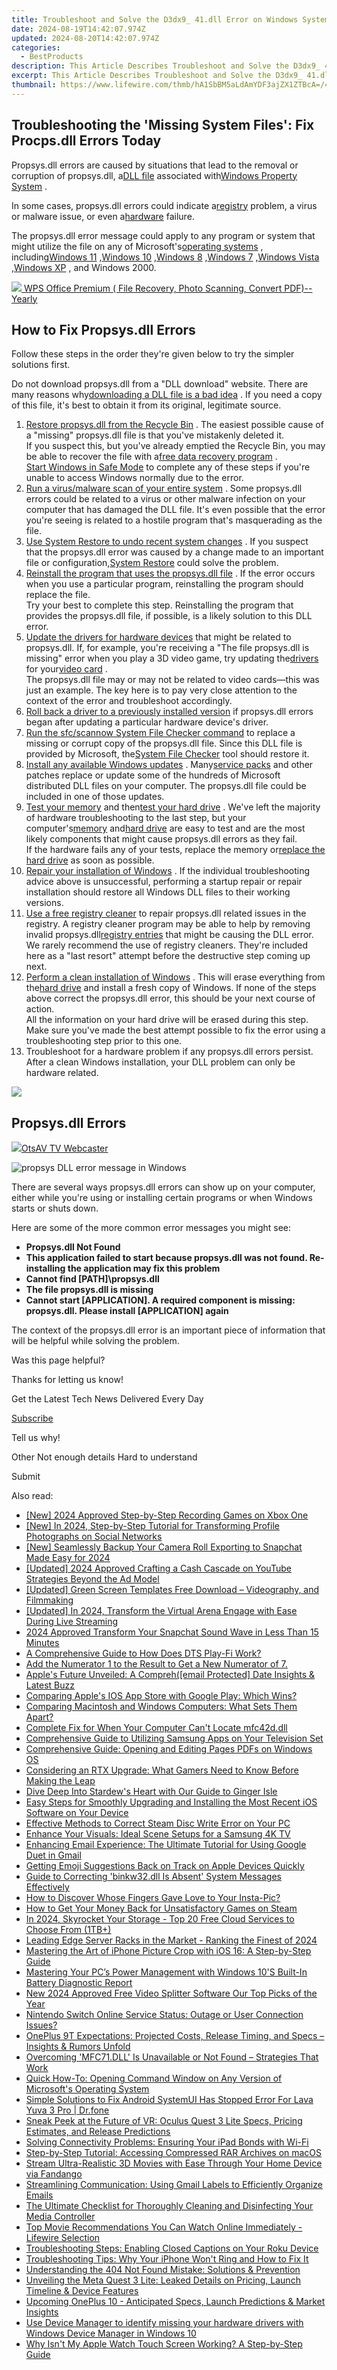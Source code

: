 ```yaml
---
title: Troubleshoot and Solve the D3dx9_ 41.dll Error on Windows Systems
date: 2024-08-19T14:42:07.974Z
updated: 2024-08-20T14:42:07.974Z
categories:
  - BestProducts
description: This Article Describes Troubleshoot and Solve the D3dx9_ 41.dll Error on Windows Systems
excerpt: This Article Describes Troubleshoot and Solve the D3dx9_ 41.dll Error on Windows Systems
thumbnail: https://www.lifewire.com/thmb/hA1SbBM5aLdAmYDF3ajZX1ZTBcA=/400x300/filters:no_upscale():max_bytes(150000):strip_icc():format(webp)/d3dx9_41-dll-error-5757aec2d0ea4ba0b39087d9d123c892.jpg
---
```


## Troubleshooting the 'Missing System Files': Fix Procps.dll Errors Today
 Propsys.dll errors are caused by situations that lead to the removal or corruption of propsys.dll, a[DLL file](https://www.lifewire.com/what-is-a-dll-file-2625852) associated with[Windows Property System](https://learn.microsoft.com/en-us/windows/win32/api/%5Fproperties/) .

 In some cases, propsys.dll errors could indicate a[registry](https://www.lifewire.com/windows-registry-2625992) problem, a virus or malware issue, or even a[hardware](https://www.lifewire.com/computer-hardware-2625895) failure.

 The propsys.dll error message could apply to any program or system that might utilize the file on any of Microsoft's[operating systems](https://www.lifewire.com/operating-systems-2625912) , including[Windows 11](https://www.lifewire.com/windows-11-5188930) ,[Windows 10](https://www.lifewire.com/windows-10-2626217) ,[Windows 8](https://www.lifewire.com/windows-8-2626235) ,[Windows 7](https://www.lifewire.com/windows-7-2626265) ,[Windows Vista](https://www.lifewire.com/windows-vista-2626311) ,[Windows XP](https://www.lifewire.com/windows-xp-2626354) , and Windows 2000.

<!-- affiliate ads begin -->
<a href="https://secure.2checkout.com/order/checkout.php?PRODS=38729081&QTY=1&AFFILIATE=108875&CART=1"><img src="https://website-prod.cache.wpscdn.com/img/wps-office-pdf-editor-1x.890dbda.png" border="0">
WPS Office Premium ( File Recovery, Photo Scanning, Convert PDF)--Yearly</a>
<!-- affiliate ads end -->
## How to Fix Propsys.dll Errors

 Follow these steps in the order they're given below to try the simpler solutions first.

 Do not download propsys.dll from a "DLL download" website. There are many reasons why[downloading a DLL file is a bad idea](https://www.lifewire.com/important-reasons-not-to-download-dll-files-2624455) . If you need a copy of this file, it's best to obtain it from its original, legitimate source.

1. [Restore propsys.dll from the Recycle Bin](https://www.lifewire.com/how-to-restore-deleted-files-from-the-recycle-bin-2624515) . The easiest possible cause of a "missing" propsys.dll file is that you've mistakenly deleted it.  
 If you suspect this, but you've already emptied the Recycle Bin, you may be able to recover the file with a[free data recovery program](https://www.lifewire.com/free-data-recovery-software-tools-2622893) .  
[Start Windows in Safe Mode](https://www.lifewire.com/how-do-i-start-windows-in-safe-mode-2624480) to complete any of these steps if you're unable to access Windows normally due to the error.
2. [Run a virus/malware scan of your entire system](https://www.lifewire.com/properly-scan-your-computer-for-viruses-and-other-malware-2624526) . Some propsys.dll errors could be related to a virus or other malware infection on your computer that has damaged the DLL file. It's even possible that the error you're seeing is related to a hostile program that's masquerading as the file.
3. [Use System Restore to undo recent system changes](https://www.lifewire.com/how-to-use-system-restore-in-windows-2626131) . If you suspect that the propsys.dll error was caused by a change made to an important file or configuration,[System Restore](https://www.lifewire.com/what-is-system-restore-2626022) could solve the problem.
4. [Reinstall the program that uses the propsys.dll file](https://www.lifewire.com/what-is-the-proper-way-to-reinstall-a-software-program-2624478) . If the error occurs when you use a particular program, reinstalling the program should replace the file.  
 Try your best to complete this step. Reinstalling the program that provides the propsys.dll file, if possible, is a likely solution to this DLL error.
5. [Update the drivers for hardware devices](https://www.lifewire.com/how-to-update-drivers-in-windows-2619214) that might be related to propsys.dll. If, for example, you're receiving a "The file propsys.dll is missing" error when you play a 3D video game, try updating the[drivers](https://www.lifewire.com/what-is-a-device-driver-2625796) for your[video card](https://www.lifewire.com/what-is-a-video-card-2618161) .  
 The propsys.dll file may or may not be related to video cards—this was just an example. The key here is to pay very close attention to the context of the error and troubleshoot accordingly.
6. [Roll back a driver to a previously installed version](https://www.lifewire.com/how-to-roll-back-a-driver-in-windows-2619217) if propsys.dll errors began after updating a particular hardware device's driver.
7. [Run the sfc/scannow System File Checker command](https://www.lifewire.com/how-to-use-sfc-scannow-to-repair-windows-system-files-2626161) to replace a missing or corrupt copy of the propsys.dll file. Since this DLL file is provided by Microsoft, the[System File Checker](https://www.lifewire.com/sfc-command-system-file-checker-2626020) tool should restore it.
8. [Install any available Windows updates](https://www.lifewire.com/how-to-check-for-install-windows-updates-2624596) . Many[service packs](https://www.lifewire.com/what-is-a-service-pack-2626010) and other patches replace or update some of the hundreds of Microsoft distributed DLL files on your computer. The propsys.dll file could be included in one of those updates.
9. [Test your memory](https://www.lifewire.com/free-memory-test-programs-2626178) and then[test your hard drive](https://www.lifewire.com/free-hard-drive-testing-programs-2626183) . We've left the majority of hardware troubleshooting to the last step, but your computer's[memory](https://www.lifewire.com/what-is-random-access-memory-ram-2618159) and[hard drive](https://www.lifewire.com/what-is-a-hard-disk-drive-2618152) are easy to test and are the most likely components that might cause propsys.dll errors as they fail.  
 If the hardware fails any of your tests, replace the memory or[replace the hard drive](https://www.lifewire.com/how-to-replace-a-hard-drive-2626200) as soon as possible.
10. [Repair your installation of Windows](https://www.lifewire.com/how-do-i-automatically-repair-windows-problems-2624907) . If the individual troubleshooting advice above is unsuccessful, performing a startup repair or repair installation should restore all Windows DLL files to their working versions.
11. [Use a free registry cleaner](https://www.lifewire.com/free-registry-cleaners-2626176) to repair propsys.dll related issues in the registry. A registry cleaner program may be able to help by removing invalid propsys.dll[registry entries](https://www.lifewire.com/what-is-a-registry-key-2625999) that might be causing the DLL error.  
 We rarely recommend the use of registry cleaners. They're included here as a "last resort" attempt before the destructive step coming up next.
12. [Perform a clean installation of Windows](https://www.lifewire.com/how-to-clean-install-windows-2624904) . This will erase everything from the[hard drive](https://www.lifewire.com/what-is-a-hard-disk-drive-2618152) and install a fresh copy of Windows. If none of the steps above correct the propsys.dll error, this should be your next course of action.  
 All the information on your hard drive will be erased during this step. Make sure you've made the best attempt possible to fix the error using a troubleshooting step prior to this one.
13. Troubleshoot for a hardware problem if any propsys.dll errors persist. After a clean Windows installation, your DLL problem can only be hardware related.

<!-- affiliate ads begin -->
<a href="https://shop.systoolsgroup.com/affiliate.php?ACCOUNT=SYSTOOBY&AFFILIATE=108875&PATH=https%3A%2F%2Fwww.systoolsgroup.com%3FAFFILIATE%3D108875%26RESOURCE%3D%2BSysTools%2BOutlook%2BRecovery"><img src="https://www.systoolsgroup.com/box/outlook-recovery.png" border="0"></a>
<!-- affiliate ads end -->
## Propsys.dll Errors

<!-- affiliate ads begin -->
<a href="https://otszone.ots7.com/order/checkout.php?PRODS=4713324&QTY=1&AFFILIATE=108875&CART=1"><img src="https://green.ots7.com/screenshots/OtsAV/OtsAVTV1.90-300x188.jpg" border="0">OtsAV TV Webcaster</a>
<!-- affiliate ads end -->
![propsys DLL error message in Windows](https://www.lifewire.com/thmb/azydO7i7OyBn-L6my-fadrGHLe8=/1500x0/filters:no_upscale():max_bytes(150000):strip_icc():format(webp)/propsys-dll-error-message-5aeb4dedba61770036a38da4.png)

 There are several ways propsys.dll errors can show up on your computer, either while you're using or installing certain programs or when Windows starts or shuts down.

 Here are some of the more common error messages you might see:

* **Propsys.dll Not Found**
* **This application failed to start because propsys.dll was not found. Re-installing the application may fix this problem**
* **Cannot find \[PATH\]\\propsys.dll**
* **The file propsys.dll is missing**
* **Cannot start \[APPLICATION\]. A required component is missing: propsys.dll. Please install \[APPLICATION\] again**

 The context of the propsys.dll error is an important piece of information that will be helpful while solving the problem.

Was this page helpful?

Thanks for letting us know!

 Get the Latest Tech News Delivered Every Day

[Subscribe](https://www.lifewire.com/#)

Tell us why!

 Other  Not enough details  Hard to understand

 Submit

<ins class="adsbygoogle"
     style="display:block"
     data-ad-format="autorelaxed"
     data-ad-client="ca-pub-7571918770474297"
     data-ad-slot="1223367746"></ins>



<ins class="adsbygoogle"
     style="display:block"
     data-ad-client="ca-pub-7571918770474297"
     data-ad-slot="8358498916"
     data-ad-format="auto"
     data-full-width-responsive="true"></ins>

<span class="atpl-alsoreadstyle">Also read:</span>
<div><ul>
<li><a href="https://screen-sharing-recording.techidaily.com/new-2024-approved-step-by-step-recording-games-on-xbox-one/"><u>[New] 2024 Approved  Step-by-Step  Recording Games on Xbox One</u></a></li>
<li><a href="https://instagram-video-recordings.techidaily.com/new-in-2024-step-by-step-tutorial-for-transforming-profile-photographs-on-social-networks/"><u>[New] In 2024, Step-by-Step Tutorial for Transforming Profile Photographs on Social Networks</u></a></li>
<li><a href="https://snapchat-videos.techidaily.com/new-seamlessly-backup-your-camera-roll-exporting-to-snapchat-made-easy-for-2024/"><u>[New] Seamlessly Backup Your Camera Roll  Exporting to Snapchat Made Easy for 2024</u></a></li>
<li><a href="https://facebook-record-videos.techidaily.com/updated-2024-approved-crafting-a-cash-cascade-on-youtube-strategies-beyond-the-ad-model/"><u>[Updated] 2024 Approved  Crafting a Cash Cascade on YouTube  Strategies Beyond the Ad Model</u></a></li>
<li><a href="https://some-knowledge.techidaily.com/updated-green-screen-templates-free-download-videography-and-filmmaking/"><u>[Updated] Green Screen Templates Free Download – Videography, and Filmmaking</u></a></li>
<li><a href="https://facebook-video-content.techidaily.com/updated-in-2024-transform-the-virtual-arena-engage-with-ease-during-live-streaming/"><u>[Updated] In 2024, Transform the Virtual Arena  Engage with Ease During Live Streaming</u></a></li>
<li><a href="https://snapchat-videos.techidaily.com/2024-approved-transform-your-snapchat-sound-wave-in-less-than-15-minutes/"><u>2024 Approved  Transform Your Snapchat Sound Wave in Less Than 15 Minutes</u></a></li>
<li><a href="https://tech-recovery.techidaily.com/1722855928656-a-comprehensive-guide-to-how-does-dts-play-fi-work/"><u>A Comprehensive Guide to How Does DTS Play-Fi Work?</u></a></li>
<li><a href="https://tech-recovery.techidaily.com/1722866312192-add-the-numerator-1-to-the-result-to-get-a-new-numerator-of-7/"><u>Add the Numerator 1 to the Result to Get a New Numerator of 7.</u></a></li>
<li><a href="https://tech-recovery.techidaily.com/apples-future-unveiled-a-comprehemail-protected-date-insights-and-latest-buzz/"><u>Apple's Future Unveiled: A Compreh([email Protected] Date Insights & Latest Buzz</u></a></li>
<li><a href="https://tech-recovery.techidaily.com/comparing-apples-ios-app-store-with-google-play-which-wins/"><u>Comparing Apple's IOS App Store with Google Play: Which Wins?</u></a></li>
<li><a href="https://tech-recovery.techidaily.com/comparing-macintosh-and-windows-computers-what-sets-them-apart/"><u>Comparing Macintosh and Windows Computers: What Sets Them Apart?</u></a></li>
<li><a href="https://tech-recovery.techidaily.com/complete-fix-for-when-your-computer-cant-locate-mfc42ddll/"><u>Complete Fix for When Your Computer Can't Locate mfc42d.dll</u></a></li>
<li><a href="https://tech-recovery.techidaily.com/comprehensive-guide-to-utilizing-samsung-apps-on-your-television-set/"><u>Comprehensive Guide to Utilizing Samsung Apps on Your Television Set</u></a></li>
<li><a href="https://tech-recovery.techidaily.com/comprehensive-guide-opening-and-editing-pages-pdfs-on-windows-os/"><u>Comprehensive Guide: Opening and Editing Pages PDFs on Windows OS</u></a></li>
<li><a href="https://tech-recovery.techidaily.com/considering-an-rtx-upgrade-what-gamers-need-to-know-before-making-the-leap/"><u>Considering an RTX Upgrade: What Gamers Need to Know Before Making the Leap</u></a></li>
<li><a href="https://screen-capture.techidaily.com/dive-deep-into-stardews-heart-with-our-guide-to-ginger-isle/"><u>Dive Deep Into Stardew's Heart with Our Guide to Ginger Isle</u></a></li>
<li><a href="https://tech-recovery.techidaily.com/easy-steps-for-smoothly-upgrading-and-installing-the-most-recent-ios-software-on-your-device/"><u>Easy Steps for Smoothly Upgrading and Installing the Most Recent iOS Software on Your Device</u></a></li>
<li><a href="https://tech-recovery.techidaily.com/effective-methods-to-correct-steam-disc-write-error-on-your-pc/"><u>Effective Methods to Correct Steam Disc Write Error on Your PC</u></a></li>
<li><a href="https://tech-recovery.techidaily.com/enhance-your-visuals-ideal-scene-setups-for-a-samsung-4k-tv/"><u>Enhance Your Visuals: Ideal Scene Setups for a Samsung 4K TV</u></a></li>
<li><a href="https://tech-recovery.techidaily.com/enhancing-email-experience-the-ultimate-tutorial-for-using-google-duet-in-gmail/"><u>Enhancing Email Experience: The Ultimate Tutorial for Using Google Duet in Gmail</u></a></li>
<li><a href="https://fox-that.techidaily.com/getting-emoji-suggestions-back-on-track-on-apple-devices-quickly/"><u>Getting Emoji Suggestions Back on Track on Apple Devices Quickly</u></a></li>
<li><a href="https://tech-recovery.techidaily.com/guide-to-correcting-binkw32dll-is-absent-system-messages-effectively/"><u>Guide to Correcting 'binkw32.dll Is Absent' System Messages Effectively</u></a></li>
<li><a href="https://tech-recovery.techidaily.com/how-to-discover-whose-fingers-gave-love-to-your-insta-pic/"><u>How to Discover Whose Fingers Gave Love to Your Insta-Pic?</u></a></li>
<li><a href="https://tech-recovery.techidaily.com/how-to-get-your-money-back-for-unsatisfactory-games-on-steam/"><u>How to Get Your Money Back for Unsatisfactory Games on Steam</u></a></li>
<li><a href="https://some-approaches.techidaily.com/in-2024-skyrocket-your-storage-top-20-free-cloud-services-to-choose-from-1tbplus/"><u>In 2024, Skyrocket Your Storage - Top 20 Free Cloud Services to Choose From (1TB+)</u></a></li>
<li><a href="https://tech-recovery.techidaily.com/leading-edge-server-racks-in-the-market-ranking-the-finest-of-2024/"><u>Leading Edge Server Racks in the Market - Ranking the Finest of 2024</u></a></li>
<li><a href="https://tech-recovery.techidaily.com/mastering-the-art-of-iphone-picture-crop-with-ios-16-a-step-by-step-guide/"><u>Mastering the Art of iPhone Picture Crop with iOS 16: A Step-by-Step Guide</u></a></li>
<li><a href="https://tech-recovery.techidaily.com/mastering-your-pcs-power-management-with-windows-10s-built-in-battery-diagnostic-report/"><u>Mastering Your PC’s Power Management with Windows 10'S Built-In Battery Diagnostic Report</u></a></li>
<li><a href="https://ai-video-apps.techidaily.com/new-2024-approved-free-video-splitter-software-our-top-picks-of-the-year/"><u>New 2024 Approved Free Video Splitter Software Our Top Picks of the Year</u></a></li>
<li><a href="https://tech-recovery.techidaily.com/nintendo-switch-online-service-status-outage-or-user-connection-issues/"><u>Nintendo Switch Online Service Status: Outage or User Connection Issues?</u></a></li>
<li><a href="https://tech-recovery.techidaily.com/oneplus-9t-expectations-projected-costs-release-timing-and-specs-insights-and-rumors-unfold/"><u>OnePlus 9T Expectations: Projected Costs, Release Timing, and Specs – Insights & Rumors Unfold</u></a></li>
<li><a href="https://tech-recovery.techidaily.com/overcoming-mfc71dll-is-unavailable-or-not-found-strategies-that-work/"><u>Overcoming 'MFC71.DLL' Is Unavailable or Not Found – Strategies That Work</u></a></li>
<li><a href="https://tech-recovery.techidaily.com/quick-how-to-opening-command-window-on-any-version-of-microsofts-operating-system/"><u>Quick How-To: Opening Command Window on Any Version of Microsoft's Operating System</u></a></li>
<li><a href="https://fix-guide.techidaily.com/simple-solutions-to-fix-android-systemui-has-stopped-error-for-lava-yuva-3-pro-drfone-by-drfone-fix-android-problems-fix-android-problems/"><u>Simple Solutions to Fix Android SystemUI Has Stopped Error For Lava Yuva 3 Pro | Dr.fone</u></a></li>
<li><a href="https://tech-recovery.techidaily.com/sneak-peek-at-the-future-of-vr-oculus-quest-3-lite-specs-pricing-estimates-and-release-predictions/"><u>Sneak Peek at the Future of VR: Oculus Quest 3 Lite Specs, Pricing Estimates, and Release Predictions</u></a></li>
<li><a href="https://tech-recovery.techidaily.com/solving-connectivity-problems-ensuring-your-ipad-bonds-with-wi-fi/"><u>Solving Connectivity Problems: Ensuring Your iPad Bonds with Wi-Fi</u></a></li>
<li><a href="https://tech-recovery.techidaily.com/step-by-step-tutorial-accessing-compressed-rar-archives-on-macos/"><u>Step-by-Step Tutorial: Accessing Compressed RAR Archives on macOS</u></a></li>
<li><a href="https://tech-recovery.techidaily.com/stream-ultra-realistic-3d-movies-with-ease-through-your-home-device-via-fandango/"><u>Stream Ultra-Realistic 3D Movies with Ease Through Your Home Device via Fandango</u></a></li>
<li><a href="https://tech-recovery.techidaily.com/streamlining-communication-using-gmail-labels-to-efficiently-organize-emails/"><u>Streamlining Communication: Using Gmail Labels to Efficiently Organize Emails</u></a></li>
<li><a href="https://tech-recovery.techidaily.com/the-ultimate-checklist-for-thoroughly-cleaning-and-disinfecting-your-media-controller/"><u>The Ultimate Checklist for Thoroughly Cleaning and Disinfecting Your Media Controller</u></a></li>
<li><a href="https://tech-recovery.techidaily.com/top-movie-recommendations-you-can-watch-online-immediately-lifewire-selection/"><u>Top Movie Recommendations You Can Watch Online Immediately - Lifewire Selection</u></a></li>
<li><a href="https://tech-recovery.techidaily.com/troubleshooting-steps-enabling-closed-captions-on-your-roku-device/"><u>Troubleshooting Steps: Enabling Closed Captions on Your Roku Device</u></a></li>
<li><a href="https://tech-recovery.techidaily.com/troubleshooting-tips-why-your-iphone-wont-ring-and-how-to-fix-it/"><u>Troubleshooting Tips: Why Your iPhone Won't Ring and How to Fix It</u></a></li>
<li><a href="https://tech-recovery.techidaily.com/understanding-the-404-not-found-mistake-solutions-and-prevention/"><u>Understanding the 404 Not Found Mistake: Solutions & Prevention</u></a></li>
<li><a href="https://tech-recovery.techidaily.com/unveiling-the-meta-quest-3-lite-leaked-details-on-pricing-launch-timeline-and-device-features/"><u>Unveiling the Meta Quest 3 Lite: Leaked Details on Pricing, Launch Timeline & Device Features</u></a></li>
<li><a href="https://tech-recovery.techidaily.com/upcoming-oneplus-10-anticipated-specs-launch-predictions-and-market-insights/"><u>Upcoming OnePlus 10 - Anticipated Specs, Launch Predictions & Market Insights</u></a></li>
<li><a href="https://techidaily.com/use-device-manager-to-identify-missing-your-hardware-drivers-with-windows-device-manager-in-windows-10-by-drivereasy-guide/"><u>Use Device Manager to identify missing your hardware drivers with Windows Device Manager in Windows 10</u></a></li>
<li><a href="https://tech-recovery.techidaily.com/why-isnt-my-apple-watch-touch-screen-working-a-step-by-step-guide/"><u>Why Isn't My Apple Watch Touch Screen Working? A Step-by-Step Guide</u></a></li>
</ul></div>
